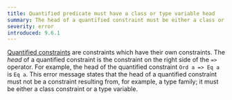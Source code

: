```yaml
---
title: Quantified predicate must have a class or type variable head
summary: The head of a quantified constraint must be either a class or a type variable
severity: error
introduced: 9.6.1
---
```


[Quantified constraints](https://downloads.haskell.org/ghc/9.12.1/docs/users_guide/exts/quantified_constraints.html)
are constraints which have their own constraints. The
*head* of a quantified constraint is the constraint on the right side of the
`=>` operator. For example, the head of the quantified constraint `Ord a => Eq
a` is `Eq a`. This error message states that the head of a quantified constraint
must not be a constraint resulting from, for example, a type family; it must
be either a class constraint or a type variable.
